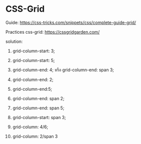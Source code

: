 # CSS-Grid

Guide: https://css-tricks.com/snippets/css/complete-guide-grid/

Practices css-grid: https://cssgridgarden.com/

solution:

1) grid-column-start: 3;
2) grid-column-start: 5;
3) grid-column-end: 4; หรือ grid-column-end: span 3;
4) grid-column-end: 2;
5) grid-column-end:5;

7) grid-column-end: span 2;
8) grid-column-end: span 5;
9) grid-column-start: span 3;
10) grid-column: 4/6;
11) grid-column: 2/span 3
